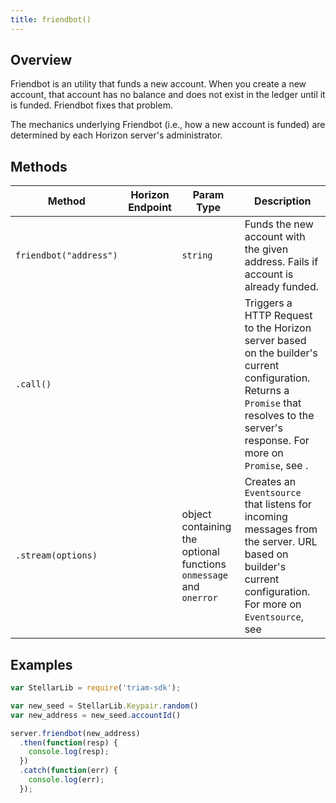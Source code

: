 ```yaml
---
title: friendbot()
---
```


## Overview

Friendbot is an utility that funds a new account.  When you create a new account, that account has no balance and does not exist in the ledger until it is funded.  Friendbot fixes that problem.

The mechanics underlying Friendbot (i.e., how a new account is funded) are determined by each Horizon server's administrator.

## Methods

| Method | Horizon Endpoint | Param Type | Description |
| --- | --- | --- | --- |
| `friendbot("address")` | | `string` | Funds the new account with the given address.  Fails if account is already funded. |
| `.call()` |  | | Triggers a HTTP Request to the Horizon server based on the builder's current configuration.  Returns a `Promise` that resolves to the server's response.  For more on `Promise`, see []().|
| `.stream(options)` | | object containing the optional functions `onmessage` and `onerror` | Creates an `Eventsource` that listens for incoming messages from the server.  URL based on builder's current configuration.  For more on `Eventsource`, see []() |


## Examples

```js
var StellarLib = require('triam-sdk');

var new_seed = StellarLib.Keypair.random()
var new_address = new_seed.accountId()

server.friendbot(new_address)
  .then(function(resp) {
    console.log(resp);
  })
  .catch(function(err) {
    console.log(err);
  });
```
